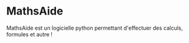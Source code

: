 # MathsAide
MathsAide est un logicielle python permettant d'effectuer des calculs, formules et autre !
